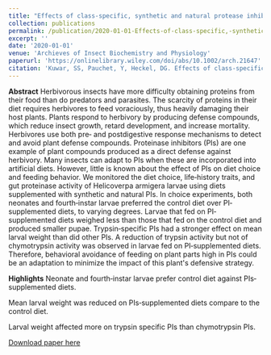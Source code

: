 ```yaml
---
title: "Effects of class-specific, synthetic and natural protease inhibitors on life history traits of Helicoverpa armigera."
collection: publications
permalink: /publication/2020-01-01-Effects-of-class-specific,-synthetic-and-natural protease-inhibitors-on-life-history-traits-of-Helicoverpa-armigera
excerpt: ''
date: '2020-01-01'
venue: 'Archieves of Insect Biochemistry and Physiology'
paperurl: 'https://onlinelibrary.wiley.com/doi/abs/10.1002/arch.21647'
citation: 'Kuwar, SS, Pauchet, Y, Heckel, DG. Effects of class‐specific, synthetic, and natural proteinase inhibitors on life‐history traits of the cotton bollworm <i> Helicoverpa armigera.  Arch. Insect Biochem. Physiol.<i> ' 
---
```

**Abstract**
Herbivorous insects have more difficulty obtaining proteins from their food than do predators and parasites. The scarcity of proteins in their diet requires herbivores to feed voraciously, thus heavily damaging their host plants. Plants respond to herbivory by producing defense compounds, which reduce insect growth, retard development, and increase mortality. Herbivores use both pre‐ and postdigestive response mechanisms to detect and avoid plant defense compounds. Proteinase inhibitors (PIs) are one example of plant compounds produced as a direct defense against herbivory. Many insects can adapt to PIs when these are incorporated into artificial diets. However, little is known about the effect of PIs on diet choice and feeding behavior. We monitored the diet choice, life‐history traits, and gut proteinase activity of Helicoverpa armigera larvae using diets supplemented with synthetic and natural PIs. In choice experiments, both neonates and fourth‐instar larvae preferred the control diet over PI‐supplemented diets, to varying degrees. Larvae that fed on PI‐supplemented diets weighed less than those that fed on the control diet and produced smaller pupae. Trypsin‐specific PIs had a stronger effect on mean larval weight than did other PIs. A reduction of trypsin activity but not of chymotrypsin activity was observed in larvae fed on PI‐supplemented diets. Therefore, behavioral avoidance of feeding on plant parts high in PIs could be an adaptation to minimize the impact of this plant's defensive strategy.

**Highlights**
Neonate and fourth‐instar larvae prefer control diet against PIs‐supplemented diets.

Mean larval weight was reduced on PIs‐supplemented diets compare to the control diet.

Larval weight affected more on trypsin specific PIs than chymotrypsin PIs.

[Download paper here](https://onlinelibrary.wiley.com/doi/full/10.1002/arch.21647#)


